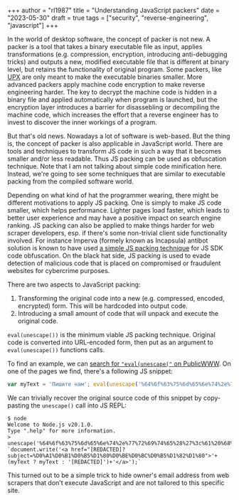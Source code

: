 +++
author = "rl1987"
title = "Understanding JavaScript packers"
date = "2023-05-30"
draft = true
tags = ["security", "reverse-engineering", "javascript"]
+++

In the world of desktop software, the concept of packer is not new. A packer is 
a tool that takes a binary executable file as input, applies transformations
(e.g. compression, encryption, introducing anti-debugging tricks) and outputs a
new, modified executable file that is different at binary level, but retains the
functionality of original program. Some packers, like [UPX](https://upx.github.io/)
are only meant to make the executable binaries smaller. More advanced packers
apply machine code encryption to make reverse engineering harder. The key to 
decrypt the machine code is hidden in a binary file and applied automatically 
when program is launched, but the encryption layer introduces a barrier for
disassebling or decompiling the machine code, which increases the effort that
a reverse engineer has to invest to discover the inner workings of a program.

But that's old news. Nowadays a lot of software is web-based. But the thing is,
the concept of packer is also applicable in JavaScript world. There are tools
and techniques to transform JS code in such a way that it becomes smaller and/or
less readable. Thus JS packing can be used as obfuscation technique. Note that
I am not talking about simple code minification here. Instead, we're going to 
see some techniques that are similar to executable packing from the compiled 
software world.

Depending on what kind of hat the programmer wearing, there might be different
motivations to apply JS packing. One is simply to make JS code smaller, which
helps performance. Lighter pages load faster, which leads to better user
experience and may have a positive impact on search engine ranking. JS packing
can also be applied to make things harder for web scraper developers, esp. if
there's some non-trivial client side functionality involved. For instance
Imperva (formely known as Incapsula) antibot solution is known to have used 
[a simple JS packing technique](https://nerodesu017.github.io/antibots/programming/2021/05/07/antibots-part-3.html)
for JS SDK code obfuscation. On the black hat side, JS packing is used to 
evade detection of malicious code that is placed on compromised or fraudulent 
websites for cybercrime purposes.

There are two aspects to JavaScript packing:

1. Transforming the original code into a new (e.g. compressed, encoded, encrypted)
form. This will be hardcoded into output code.
2. Introducing a small amount of code that will unpack and execute the original
code.

`eval(unescape())` is the minimum viable JS packing technique. Original code
is converted into URL-encoded form, then put as an argument to `eval(unescape())`
functions calls. 

To find an example, we can [search for `"eval(unescape("` on PublicWWW](https://publicwww.com/websites/%22eval%28unescape%28%22/).
On one of the pages we find, there's a following JS snippet:

```javascript
var myText = 'Пишите нам'; eval(unescape('%64%6f%63%75%6d%65%6e%74%2e%77%72%69%74%65%28%27%3c%61%20%68%72%65%66%3d%22%6d%61%69%6c%74%6f%3a%76%69%74%40%61%75%64%69%74%2d%69%74%2e%72%75%3f%73%75%62%6a%65%63%74%3d%25%44%30%25%41%31%25%44%30%25%42%31%25%44%30%25%42%35%25%44%31%25%38%30%25%44%30%25%42%45%25%44%30%25%42%43%25%44%30%25%42%35%25%44%31%25%38%32%25%44%31%25%38%30%22%3e%27%2b%28%6d%79%54%65%78%74%20%3f%20%6d%79%54%65%78%74%20%3a%20%27%76%69%74%40%61%75%64%69%74%2d%69%74%2e%72%75%27%29%2b%27%3c%2f%61%3e%27%29%3b'))
```

We can trivially recover the original source code of this snippet by copy-pasting
the `unescape()` call into JS REPL:

```
$ node
Welcome to Node.js v20.1.0.
Type ".help" for more information.
> unescape('%64%6f%63%75%6d%65%6e%74%2e%77%72%69%74%65%28%27%3c%61%20%68%72%65%66%3d%22%6d%61%69%6c%74%6f%3a%76%69%74%40%61%75%64%69%74%2d%69%74%2e%72%75%3f%73%75%62%6a%65%63%74%3d%25%44%30%25%41%31%25%44%30%25%42%31%25%44%30%25%42%35%25%44%31%25%38%30%25%44%30%25%42%45%25%44%30%25%42%43%25%44%30%25%42%35%25%44%31%25%38%32%25%44%31%25%38%30%22%3e%27%2b%28%6d%79%54%65%78%74%20%3f%20%6d%79%54%65%78%74%20%3a%20%27%76%69%74%40%61%75%64%69%74%2d%69%74%2e%72%75%27%29%2b%27%3c%2f%61%3e%27%29%3b')
`document.write('<a href="[REDACTED]?subject=%D0%A1%D0%B1%D0%B5%D1%80%D0%BE%D0%BC%D0%B5%D1%82%D1%80">'+(myText ? myText : '[REDACTED]')+'</a>');`
```

This turned out to be a simple trick to hide owner's email address from web
scrapers that don't execute JavaScript and are not tailored to this specific
site. 







